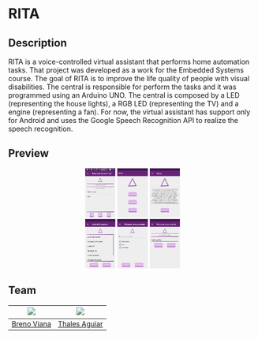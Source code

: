 # RITA

## Description

RITA is a voice-controlled virtual assistant that performs home automation tasks. That project was developed as a work for the Embedded Systems course. The goal of RITA is to improve the life quality of people with visual disabilities. The central is responsible for perform the tasks and it was programmed using an Arduino UNO. The central is composed 
by a LED (representing the house lights), a RGB LED (representing the TV) and a engine (representing a fan). For now, the virtual assistant has support only for Android and uses the Google Speech Recognition API to realize the speech recognition.

## Preview

<div style="margin: 0 auto; max-width: 250px;">
	<p align="center">
		<img height="100px" src ="img/app_img01.png"/>
		<img height="100px" src ="img/app_img02.png"/>
		<img height="100px" src ="img/app_img03.png"/>
		<img height="100px" src ="img/app_img04.png"/>
		<img height="100px" src ="img/app_img05.png"/>
		<img height="100px" src ="img/app_img06.png"/>
	</p>	
</div>


## Team

[<img src="https://avatars2.githubusercontent.com/u/17532418?v=3&s=400" width="100"/>](https://github.com/brenov) | [<img src="https://avatars1.githubusercontent.com/u/11097182?s=400&v=4" width="100"/>](https://github.com/thalesaguiar21)
---|---
[Breno Viana](https://github.com/brenov) | [Thales Aguiar](https://github.com/thalesaguiar21)
